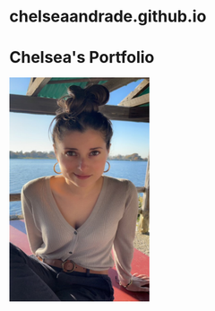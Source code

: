 # chelseaandrade.github.io
<html>
    <h1> Chelsea's Portfolio</h1>
    <img src="IMG_1606.jpeg" width="250" height="400"/>
</html>
